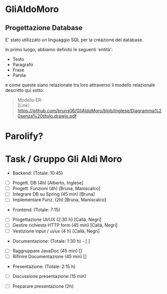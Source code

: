 
# GliAldoMoro

## Progettazione Database ##

E' stato utilizzato un linguaggio SQL per la creazione del database.

In primo luogo, abbiamo definito le seguenti 'entità':

- Testo
- Paragrafo
- Frase
- Parola

e come queste siano relazionate tra loro attraverso il modello relazionale descritto qui sotto:

 > Modello ER: <br>
 > [Link] https://github.com/bruns06/GliAldoMoro/blob/Inglese/Diagramma%20senza%20titolo.drawio.pdf

# Parolify?

# Task / Gruppo Gli Aldi Moro

+ Backend: (Totale: 10:45)
- [ ]    Progett. DB (4h) [Alberto, Inglese]
- [ ]    Progett. Funzioni (4h) [Bruna, Maniscalco]
- [ ]    Integrare DB su Spring (45 min) [Bruna]
- [ ]    Implementare Funz. (2h) [Bruna, Maniscalco]

+ Frontend: (Totale: 7:15)
- [ ]    Progettazione UI/UX (2:30 h) [Callà, Negri]
- [ ]    Gestire richiesta HTTP form (45 min) [Callà, Negri]
- [ ]   Vestizione input / ui/ux (4 h) [Callà, Negri] 

+ Documentazione: (Totale: 1:30 h) - [ ]
- [ ]    Raggruppare JavaDoc (45 min) []
- [ ]    Rifinire Documentazione (45 min) []

+ Presentazione: (Totale: 2:15 h)
- [ ]    Discussione presentazione (15 min)
- [ ]    Preparare presentazione (2h)


